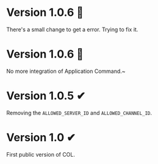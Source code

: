 # Version 1.0.6 🐞
There's a small change to get a error. Trying to fix it.

# Version 1.0.6 📓
No more integration of Application Command.~

# Version 1.0.5 ✔
Removing the `ALLOWED_SERVER_ID` and `ALLOWED_CHANNEL_ID`.

# Version 1.0 ✔ 
First public version of COL.
